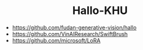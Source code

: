 <h1 align='center'>Hallo-KHU</h1>

- https://github.com/fudan-generative-vision/hallo
- https://github.com/VinAIResearch/SwiftBrush
- https://github.com/microsoft/LoRA